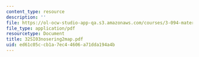 ```yaml
---
content_type: resource
description: ''
file: https://ol-ocw-studio-app-qa.s3.amazonaws.com/courses/3-094-materials-in-human-experience-spring-2004/ed61c05ccb1a7ec44606a71dda194a4b_32SI03nosering2map.pdf
file_type: application/pdf
resourcetype: Document
title: 32SI03nosering2map.pdf
uid: ed61c05c-cb1a-7ec4-4606-a71dda194a4b
---
```

